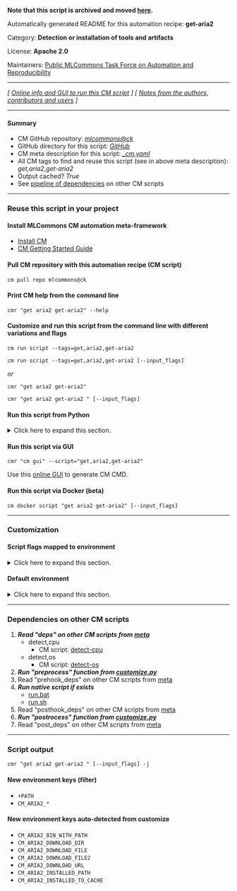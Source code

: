 **Note that this script is archived and moved [here](https://github.com/mlcommons/cm4mlops/tree/main/script/get-aria2).**



Automatically generated README for this automation recipe: **get-aria2**

Category: **Detection or installation of tools and artifacts**

License: **Apache 2.0**

Maintainers: [Public MLCommons Task Force on Automation and Reproducibility](https://github.com/mlcommons/ck/blob/master/docs/taskforce.md)

---
*[ [Online info and GUI to run this CM script](https://access.cknowledge.org/playground/?action=scripts&name=get-aria2,d83419a90a0c40d0) ] [ [Notes from the authors, contributors and users](README-extra.md) ]*

---
#### Summary

* CM GitHub repository: *[mlcommons@ck](https://github.com/mlcommons/ck/tree/dev/cm-mlops)*
* GitHub directory for this script: *[GitHub](https://github.com/mlcommons/ck/tree/dev/cm-mlops/script/get-aria2)*
* CM meta description for this script: *[_cm.yaml](_cm.yaml)*
* All CM tags to find and reuse this script (see in above meta description): *get,aria2,get-aria2*
* Output cached? *True*
* See [pipeline of dependencies](#dependencies-on-other-cm-scripts) on other CM scripts


---
### Reuse this script in your project

#### Install MLCommons CM automation meta-framework

* [Install CM](https://access.cknowledge.org/playground/?action=install)
* [CM Getting Started Guide](https://github.com/mlcommons/ck/blob/master/docs/getting-started.md)

#### Pull CM repository with this automation recipe (CM script)

```cm pull repo mlcommons@ck```

#### Print CM help from the command line

````cmr "get aria2 get-aria2" --help````

#### Customize and run this script from the command line with different variations and flags

`cm run script --tags=get,aria2,get-aria2`

`cm run script --tags=get,aria2,get-aria2 [--input_flags]`

*or*

`cmr "get aria2 get-aria2"`

`cmr "get aria2 get-aria2 " [--input_flags]`


#### Run this script from Python

<details>
<summary>Click here to expand this section.</summary>

```python

import cmind

r = cmind.access({'action':'run'
                  'automation':'script',
                  'tags':'get,aria2,get-aria2'
                  'out':'con',
                  ...
                  (other input keys for this script)
                  ...
                 })

if r['return']>0:
    print (r['error'])

```

</details>


#### Run this script via GUI

```cmr "cm gui" --script="get,aria2,get-aria2"```

Use this [online GUI](https://cKnowledge.org/cm-gui/?tags=get,aria2,get-aria2) to generate CM CMD.

#### Run this script via Docker (beta)

`cm docker script "get aria2 get-aria2" [--input_flags]`

___
### Customization


#### Script flags mapped to environment
<details>
<summary>Click here to expand this section.</summary>

* `--install=value`  &rarr;  `CM_FORCE_INSTALL=value`
* `--src=value`  &rarr;  `CM_ARIA2_BUILD_FROM_SRC=value`

**Above CLI flags can be used in the Python CM API as follows:**

```python
r=cm.access({... , "install":...}
```

</details>

#### Default environment

<details>
<summary>Click here to expand this section.</summary>

These keys can be updated via `--env.KEY=VALUE` or `env` dictionary in `@input.json` or using script flags.


</details>

___
### Dependencies on other CM scripts


  1. ***Read "deps" on other CM scripts from [meta](https://github.com/mlcommons/ck/tree/dev/cm-mlops/script/get-aria2/_cm.yaml)***
     * detect,cpu
       - CM script: [detect-cpu](https://github.com/mlcommons/ck/tree/master/cm-mlops/script/detect-cpu)
     * detect,os
       - CM script: [detect-os](https://github.com/mlcommons/ck/tree/master/cm-mlops/script/detect-os)
  1. ***Run "preprocess" function from [customize.py](https://github.com/mlcommons/ck/tree/dev/cm-mlops/script/get-aria2/customize.py)***
  1. Read "prehook_deps" on other CM scripts from [meta](https://github.com/mlcommons/ck/tree/dev/cm-mlops/script/get-aria2/_cm.yaml)
  1. ***Run native script if exists***
     * [run.bat](https://github.com/mlcommons/ck/tree/dev/cm-mlops/script/get-aria2/run.bat)
     * [run.sh](https://github.com/mlcommons/ck/tree/dev/cm-mlops/script/get-aria2/run.sh)
  1. Read "posthook_deps" on other CM scripts from [meta](https://github.com/mlcommons/ck/tree/dev/cm-mlops/script/get-aria2/_cm.yaml)
  1. ***Run "postrocess" function from [customize.py](https://github.com/mlcommons/ck/tree/dev/cm-mlops/script/get-aria2/customize.py)***
  1. Read "post_deps" on other CM scripts from [meta](https://github.com/mlcommons/ck/tree/dev/cm-mlops/script/get-aria2/_cm.yaml)

___
### Script output
`cmr "get aria2 get-aria2 " [--input_flags] -j`
#### New environment keys (filter)

* `+PATH`
* `CM_ARIA2_*`
#### New environment keys auto-detected from customize

* `CM_ARIA2_BIN_WITH_PATH`
* `CM_ARIA2_DOWNLOAD_DIR`
* `CM_ARIA2_DOWNLOAD_FILE`
* `CM_ARIA2_DOWNLOAD_FILE2`
* `CM_ARIA2_DOWNLOAD_URL`
* `CM_ARIA2_INSTALLED_PATH`
* `CM_ARIA2_INSTALLED_TO_CACHE`